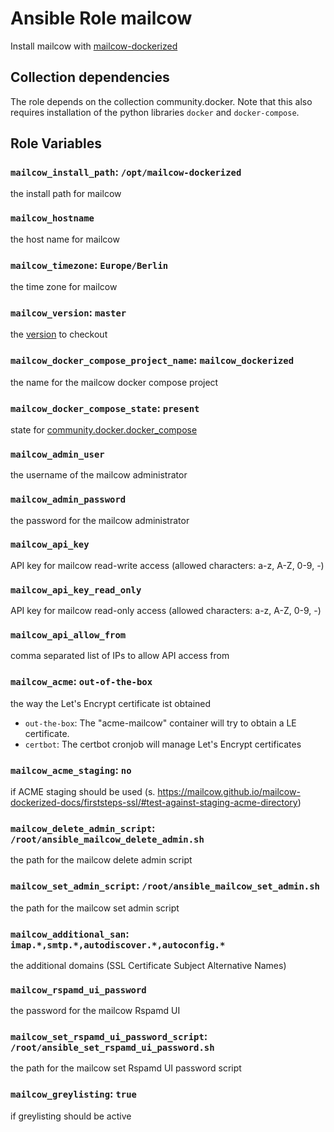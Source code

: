 # Ansible Role mailcow

Install mailcow with [mailcow-dockerized]('https://github.com/mailcow/mailcow-dockerized.git')

## Collection dependencies

The role depends on the collection community.docker.
Note that this also requires installation of the python libraries `docker` and `docker-compose`.

## Role Variables

### `mailcow_install_path`: `/opt/mailcow-dockerized`

the install path for mailcow

### `mailcow_hostname`

the host name for mailcow

### `mailcow_timezone`: `Europe/Berlin`

the time zone for mailcow

### `mailcow_version`: `master`

the [version](https://docs.ansible.com/ansible/latest/collections/ansible/builtin/git_module.html#parameter-version) to checkout

### `mailcow_docker_compose_project_name`: `mailcow_dockerized`

the name for the mailcow docker compose project

### `mailcow_docker_compose_state`: `present`

state for [community.docker.docker_compose](https://docs.ansible.com/ansible/latest/collections/community/docker/docker_compose_module.html)

### `mailcow_admin_user`

the username of the mailcow administrator

### `mailcow_admin_password`

the password for the mailcow administrator

### `mailcow_api_key`

API key for mailcow read-write access (allowed characters: a-z, A-Z, 0-9, -)

### `mailcow_api_key_read_only`

API key for mailcow read-only access (allowed characters: a-z, A-Z, 0-9, -)

### `mailcow_api_allow_from`

comma separated list of IPs to allow API access from

### `mailcow_acme`: `out-of-the-box`

the way the Let's Encrypt certificate ist obtained

* `out-the-box`:
  The "acme-mailcow" container will try to obtain a LE certificate.
* `certbot`:
  The certbot cronjob will manage Let's Encrypt certificates

### `mailcow_acme_staging`: `no`

if ACME staging should be used (s. https://mailcow.github.io/mailcow-dockerized-docs/firststeps-ssl/#test-against-staging-acme-directory)

### `mailcow_delete_admin_script`: `/root/ansible_mailcow_delete_admin.sh`

the path for the mailcow delete admin script

### `mailcow_set_admin_script`: `/root/ansible_mailcow_set_admin.sh`

the path for the mailcow set admin script

### `mailcow_additional_san`: `imap.*,smtp.*,autodiscover.*,autoconfig.*`

the additional domains (SSL Certificate Subject Alternative Names)

### `mailcow_rspamd_ui_password`

the password for the mailcow Rspamd UI

### `mailcow_set_rspamd_ui_password_script`: `/root/ansible_set_rspamd_ui_password.sh`

the path for the mailcow set Rspamd UI password script

### `mailcow_greylisting`: `true`

if greylisting should be active
